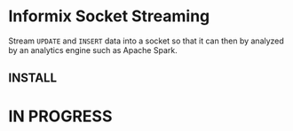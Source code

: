 # Informix Socket Streaming

Stream ```UPDATE``` and ```INSERT``` data into a socket so that it can then by analyzed by an analytics engine such as Apache Spark.

## INSTALL

# IN PROGRESS




